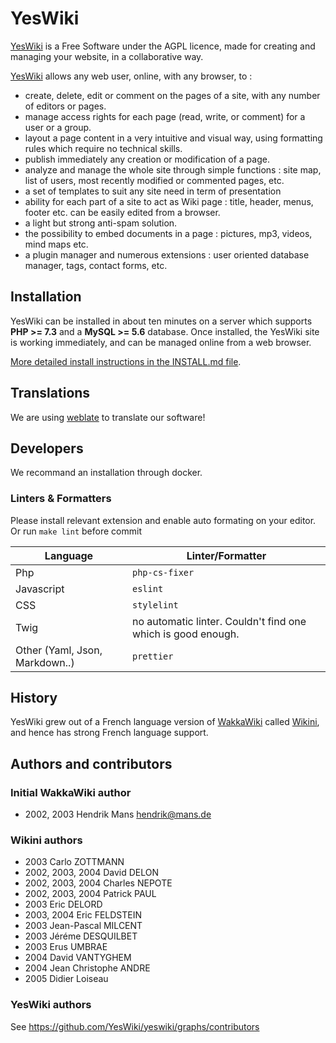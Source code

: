 # YesWiki

[YesWiki](https://yeswiki.net) is a Free Software under the AGPL licence, made for creating and managing your website, in a collaborative way.

[YesWiki](https://yeswiki.net) allows any web user, online, with any browser, to :

- create, delete, edit or comment on the pages of a site, with any number of editors or pages.
- manage access rights for each page (read, write, or comment) for a user or a group.
- layout a page content in a very intuitive and visual way, using formatting rules which require no technical skills.
- publish immediately any creation or modification of a page.
- analyze and manage the whole site through simple functions : site map, list of users, most recently modified or commented pages, etc.
- a set of templates to suit any site need in term of presentation
- ability for each part of a site to act as Wiki page : title, header, menus, footer etc. can be easily edited from a browser.
- a light but strong anti-spam solution.
- the possibility to embed documents in a page : pictures, mp3, videos, mind maps etc.
- a plugin manager and numerous extensions : user oriented database manager, tags, contact forms, etc.

## Installation

YesWiki can be installed in about ten minutes on a server which supports **PHP >= 7.3** and a **MySQL >= 5.6** database. Once installed, the YesWiki site is working immediately, and can be managed online from a web browser.

[More detailed install instructions in the INSTALL.md file](INSTALL.md).

## Translations

We are using [weblate](https://hosted.weblate.org/yeswiki) to translate our software!

## Developers

We recommand an installation through docker.

### Linters & Formatters

Please install relevant extension and enable auto formating on your editor. Or run `make lint` before commit 

| Language | Linter/Formatter   |
|----------|--------------------|
| Php      | `php-cs-fixer`     |
| Javascript | `eslint`         |
| CSS      | `stylelint`        |
| Twig     | no automatic linter. Couldn't find one which is good enough. |
| Other (Yaml, Json, Markdown..)     | `prettier`         |

## History

YesWiki grew out of a French language version of [WakkaWiki](https://en.wikipedia.org/wiki/WakkaWiki) called [Wikini](http://wikini.net), and hence has strong French language support.

## Authors and contributors

### Initial WakkaWiki author

- 2002, 2003 Hendrik Mans <hendrik@mans.de>

### Wikini authors

- 2003 Carlo ZOTTMANN
- 2002, 2003, 2004 David DELON
- 2002, 2003, 2004 Charles NEPOTE
- 2002, 2003, 2004 Patrick PAUL
- 2003  Eric DELORD
- 2003, 2004  Eric FELDSTEIN
- 2003 Jean-Pascal MILCENT
- 2003 Jéréme DESQUILBET
- 2003 Erus UMBRAE
- 2004 David VANTYGHEM
- 2004 Jean Christophe ANDRE
- 2005 Didier Loiseau

### YesWiki authors

See <https://github.com/YesWiki/yeswiki/graphs/contributors>
